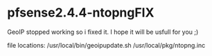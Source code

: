 # pfsense2.4.4-ntopngFIX

GeoIP stopped working so i fixed it.
I hope it will be usfull for you ;)


file locations:
/usr/local/bin/geoipupdate.sh
/usr/local/pkg/ntopng.inc
